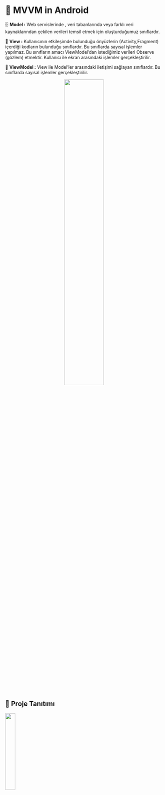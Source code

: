 # 🔗 MVVM in Android

🗄️ **Model :** Web servislerinde , veri tabanlarında veya farklı veri kaynaklarından çekilen verileri temsil etmek için oluşturduğumuz sınıflardır.

🎑 **View :** Kullanıcının etkileşimde bulunduğu önyüzlerin (Activity,Fragment) içerdiği kodların bulunduğu sınıflardır. Bu sınıflarda sayısal işlemler yapılmaz. Bu sınıfların amacı ViewModel’dan istediğimiz verileri Observe (gözlem) etmektir. Kullanıcı ile ekran arasındaki işlemler gerçekleştirilir.

🧠 **ViewModel :** View ile Model’ler arasındaki iletişimi sağlayan sınıflardır. Bu sınıflarda sayısal işlemler gerçekleştirilir.

<p align="center">
  <img width="50%" height="50%" src="https://miro.medium.com/max/960/1*-yY0l4XD3kLcZz0rO1sfRA.png"/>
</p>


## 📱 Proje Tanıtımı

<p align="left">
  <img width="25%" height="25%" src="https://github.com/yunusemreyakisan/mvvm-android/blob/master/app/Screenshot/MVVM_Login.gif"/>
</p>
